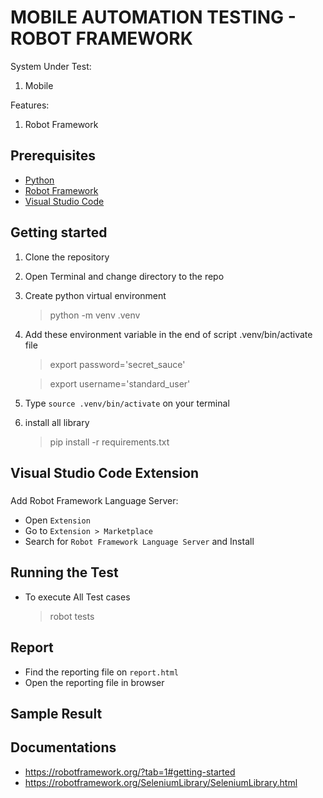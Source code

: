 # MOBILE AUTOMATION TESTING - ROBOT FRAMEWORK

System Under Test:
1. Mobile

Features:
1. Robot Framework

## Prerequisites
* [Python](https://www.python.org/downloads/)
* [Robot Framework](https://robotframework.org/?tab=1#getting-started)
* [Visual Studio Code](https://code.visualstudio.com/)

## Getting started
1. Clone the repository
2. Open Terminal and change directory to the repo
3. Create python virtual environment
    > python -m venv .venv
4. Add these environment variable in the end of script .venv/bin/activate file

   > export password='secret_sauce'

   > export username='standard_user'
   
6. Type `source .venv/bin/activate` on your terminal
7. install all library
    > pip install -r requirements.txt

## Visual Studio Code Extension
### 
Add Robot Framework Language Server:

* Open `Extension`
* Go to `Extension > Marketplace`
* Search for `Robot Framework Language Server` and Install

## Running the Test

* To execute All Test cases
  > robot tests

## Report
* Find the reporting file on `report.html`
* Open the reporting file in browser

## Sample Result



## Documentations
* https://robotframework.org/?tab=1#getting-started
* https://robotframework.org/SeleniumLibrary/SeleniumLibrary.html
